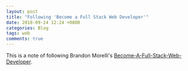 ```yaml
---
layout: post
title: "Following 'Become a Full Stack Web Developer'"
date: 2018-09-24 12:24 +0800
categories: Blog
tags: web
comments: true
---
```


This is a note of following Brandon Morelli's [Become-A-Full-Stack-Web-Developer](https://github.com/bmorelli25/Become-A-Full-Stack-Web-Developer).
